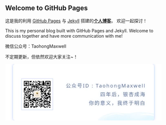 ## Welcome to GitHub Pages

这是我的利用 [GitHub Pages](https://pages.github.com/) 与 [Jekyll](http://jekyll.com.cn/) 搭建的[**个人博客**](https://taohongmaxwell.github.io/about/)。 欢迎一起探讨！

This is my personal blog built with GitHub Pages and Jekyll. Welcome to discuss together and have more communication with me!

微信公众号：TaohongMaxwell

不定期更新，但依然欢迎大家关注~！



![](img/qrcode/richcode.jpg)